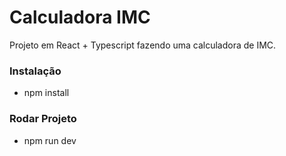 # Calculadora IMC

Projeto em React + Typescript fazendo uma calculadora de IMC.

### Instalação
- npm install

### Rodar Projeto
- npm run dev